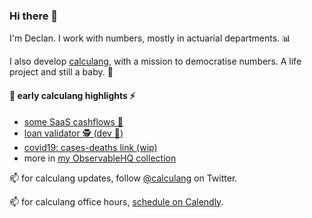 ### Hi there 👋

I'm Declan. I work with numbers, mostly in actuarial departments. 📊  

I also develop [calculang](https://github.com/calculang/calculang), with a mission to democratise numbers. A life project and still a baby. :seedling:

#### 🐣 early calculang highlights ⚡

- [some SaaS cashflows 💸](https://observablehq.com/@declann/some-cashflows?collection=@declann/calculang)
- [loan validator 🕵️ (dev 📓)](https://observablehq.com/@declann/loan-validator-dev?collection=@declann/calculang)
- [covid19: cases-deaths link (wip)](https://observablehq.com/@declann/covid19-cases-deaths-link?collection=@declann/calculang)
- more in [my ObservableHQ collection](https://observablehq.com/collection/@declann/calculang)

📫 for calculang updates, follow [@calculang](https://twitter.com/calculang) on Twitter.

📫 for calculang office hours, [schedule on Calendly](https://calendly.com/dcnconsulting/calculang-office-hours-20).

<!--
**declann/declann** is a ✨ _special_ ✨ repository because its `README.md` (this file) appears on your GitHub profile.

Here are some ideas to get you started:

- 🔭 I’m currently working on ...
- 🌱 I’m currently learning ...
- 👯 I’m looking to collaborate on ...
- 🤔 I’m looking for help with ...
- 💬 Ask me about ...
- 📫 How to reach me: ...
- 😄 Pronouns: ...
- ⚡ Fun fact: ...
-->
